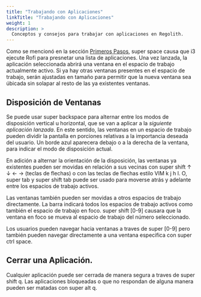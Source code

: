 ```yaml
---
title: "Trabajando con Aplicaciones"
linkTitle: "Trabajando con Aplicaciones"
weight: 1
description: >
  Conceptos y consejos para trabajar con aplicaciones en Regolith.
---
```


Como se mencionó en la sección [Primeros Pasos](../../getting-started/basics), <span class="text-nowrap"><span class="badge badge-warning">super</span> <span class="badge badge-warning">space</span></span> causa que i3 ejecute Rofi para presnetar una lista de aplicaciones. Una vez lanzada, la aplicación seleccionada abrirá una ventana en el espacio de trabajo actualmente activo. Si ya hay otras ventanas presentes en el espacio de trabajo, serán ajustadas en tamaño para permitir que la nueva ventana sea úbicada sin solapar al resto de las ya existentes ventanas.

## Disposición de Ventanas

Se puede usar <span class="text-nowrap"><span class="badge badge-warning">super</span> <span class="badge badge-warning">backspace</span></span> para alternar entre los modos de disposición vertical u horizontal, que se van a aplicar a la *siguiente aplicación lanzada*. En este sentido, las ventanas en un espacio de trabajo pueden dividir la pantalla en porciones relativas a la importancia deseada del usuario. Un borde azul aparecera debajo o a la derecha de la ventana, para indicar el modo de disposición actual.

En adición a alternar la orientación de la disposición, las ventanas ya existentes pueden ser movidas en relación a sus vecinas con <span class="text-nowrap"><span class="badge badge-warning">super</span> <span class="badge badge-warning">shift</span> <span class="badge badge-warning">↑ ↓ ← →</span></span> (teclas de flechas) o con las teclas de flechas estilo VIM <span class="badge badge-warning">k j h l</span>. O, <span class="text-nowrap"><span class="badge badge-warning">super</span> <span class="badge badge-warning">tab</span></span> y <span class="text-nowrap"><span class="badge badge-warning">super</span> <span class="badge badge-warning">shift</span> <span class="badge badge-warning">tab</span></span> puede ser usado para moverse atrás y adelante entre los espacios de trabajo activos.

Las ventanas también pueden ser movidas a otros espacios de trabajo directamente. La barra indicará todos los espacios de trabajo activos como también el espacio de trabajo en foco. <span class="text-nowrap"><span class="badge badge-warning">super</span> <span class="badge badge-warning">shift</span> <span class="badge badge-warning">[0-9]</span></span> causara que la ventana en foco se mueva al espacio de trabajo del número seleccionado.

Los usuarios pueden navegar hacia ventanas a traves de <span class="text-nowrap"><span class="badge badge-warning">super</span> <span class="badge badge-warning">[0-9]</span></span> pero también pueden navegar directamente a una ventana especifica con <span class="text-nowrap"><span class="badge badge-warning">super</span> <span class="badge badge-warning">ctrl</span> <span class="badge badge-warning">space</span></span>.

## Cerrar una Aplicación.

Cualquier aplicación puede ser cerrada de manera segura a traves de <span class="text-nowrap"><span class="badge badge-warning">super</span> <span class="badge badge-warning">shift</span> <span class="badge badge-warning">q</span></span>. Las aplicaciones bloqueadas o que no respondan de alguna manera pueden ser matadas con <span class="text-nowrap"><span class="badge badge-warning">super</span> <span class="badge badge-warning">alt</span> <span class="badge badge-warning">q</span></span>.
